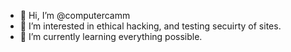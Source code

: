 - 👋 Hi, I’m @computercamm
- 👀 I’m interested in ethical hacking, and testing secuirty of sites. 
- 🌱 I’m currently learning everything possible. 
<!---
computercamm/computercamm is a ✨ special ✨ repository because its `README.md` (this file) appears on your GitHub profile.
You can click the Preview link to take a look at your changes.
--->
